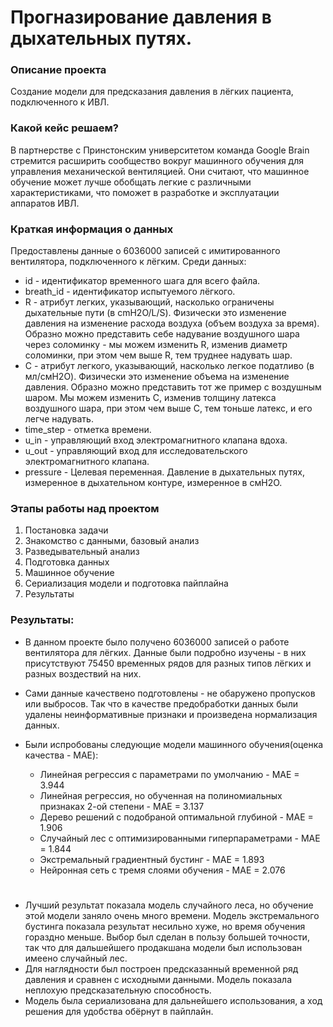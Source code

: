 # Прогназирование давления в дыхательных путях.

### Описание проекта    
Создание модели для предсказания давления в лёгких пациента, подключенного к ИВЛ. 


### Какой кейс решаем?    
В партнерстве с Принстонским университетом команда Google Brain стремится расширить сообщество вокруг машинного обучения для управления механической вентиляцией. Они считают, что машинное обучение может лучше обобщать легкие с различными характеристиками, что поможет в разработке и эксплуатации аппаратов ИВЛ.


### Краткая информация о данных
Предоставлены данные о 6036000 записей с имитированного вентилятора, подключенного к лёгким. Среди данных:

* id - идентификатор временного шага для всего файла.
* breath_id - идентификатор испытуемого лёгкого.
* R - атрибут легких, указывающий, насколько ограничены дыхательные пути (в cmH2O/L/S). Физически это изменение давления на изменение расхода воздуха (объем воздуха за время). Образно можно представить себе надувание воздушного шара через соломинку - мы можем изменить R, изменив диаметр соломинки, при этом чем выше R, тем труднее надувать шар. 
* C - атрибут легкого, указывающий, насколько легкое податливо (в мл/смH2O). Физически это изменение объема на изменение давления. Образно можно представить тот же пример с воздушным шаром. Мы можем изменить C, изменив толщину латекса воздушного шара, при этом чем выше C, тем тоньше латекс, и его легче надувать.
* time_step - отметка времени.
* u_in - управляющий вход электромагнитного клапана вдоха.
* u_out - управляющий вход для исследовательского электромагнитного клапана.
* pressure - Целевая переменная. Давление в дыхательных путях, измеренное в дыхательном контуре, измеренное в смH2O.

### Этапы работы над проектом  
1. Постановка задачи
2. Знакомство с данными, базовый анализ
3. Разведывательный анализ
4. Подготовка данных
5. Машинное обучение
6. Сериализация модели и подготовка пайплайна
7. Результаты

### Результаты:  
* В данном проекте было получено 6036000 записей о работе вентилятора для лёгких. Данные были подробно изучены - в них присутствуют 75450 временных рядов для разных типов лёгких и разных воздествий на них. 
* Сами данные качествено подготовлены - не обаружено пропусков или выбросов. Так что в качестве предобработки данных были удалены неинформативные признаки и произведена нормализация данных. 
* Были испробованы следующие модели машинного обучения(оценка качества - MAE):

    * Линейная регрессия с параметрами по умолчанию - MAE = 3.944
    * Линейная регрессия, но обученная на полиномиальных признаках 2-ой степени - MAE = 3.137
    * Дерево решений с подобраной оптимальной глубиной - MAE = 1.906
    * Случайный лес с оптимизированными гиперпараметрами - MAE = 1.844
    * Экстремальный градиентный бустинг - MAE = 1.893
    * Нейронная сеть с тремя слоями обучения - MAE = 2.076
#
* Лучший результат показала модель случайного леса, но обучение этой модели заняло очень много времени. Модель экстремального бустинга показала результат несильно хуже, но время обучения гораздно меньше. Выбор был сделан в пользу большей точности, так что для дальшейшего продакшана модели был использован имеено случайный лес.
* Для наглядности был построен предсказанный временной ряд давления и сравнен с исходными данными. Модель показала неплохую предсказательную способность. 
* Модель была сериализована для дальнейшего использования, а ход решения для удобства обёрнут в пайплайн. 


